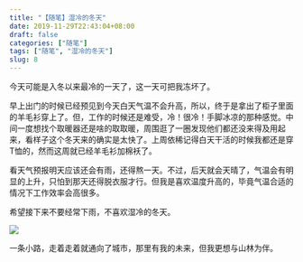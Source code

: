 ```yaml
---
title: "【随笔】湿冷的冬天"
date: 2019-11-29T22:43:04+08:00
draft: false
categories: ["随笔"]
tags: ["随笔", "湿冷的冬天"]
slug: 8
---
```


 今天可能是入冬以来最冷的一天了，这一天可把我冻坏了。

早上出门的时候已经预见到今天白天气温不会升高，所以，终于是拿出了柜子里面的羊毛衫穿上了。但，工作的时候还是难受，冷！很冷！手脚冰凉的那种感觉。中间一度想找个取暖器还是啥的取取暖，周围逛了一圈发现他们都还没来得及用起来，看样子这个冬天来的确实是太快了。上周依稀记得白天干活的时候我都还是穿T恤的，然而这周就已经羊毛衫加棉袄了。

看天气预报明天应该还会有雨，还得熬一天。不过，后天就会天晴了，气温会有明显的上升，只怕到那天还得脱衣服才行。但我是喜欢温度升高的，毕竟气温合适的情况下工作效率会高很多。

希望接下来不要经常下雨，不喜欢湿冷的冬天。

![](https://img.1078503.org/imgs/2019/11/89a11ecf50e23e0a.png)

一条小路，走着走着就通向了城市，那里有我的未来，但我更想与山林为伴。
